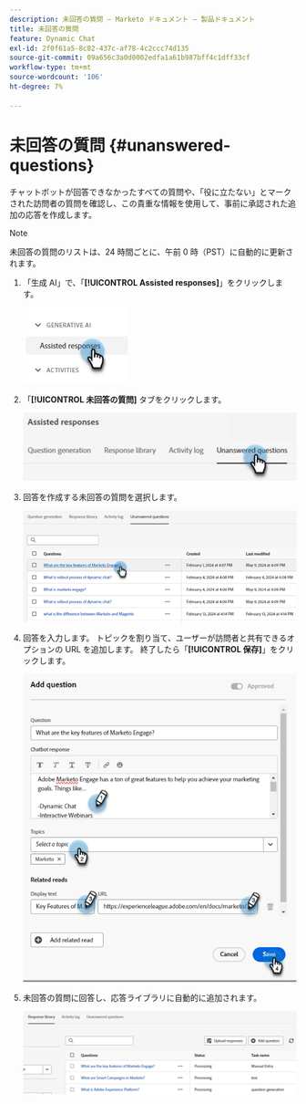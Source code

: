 ```yaml
---
description: 未回答の質問 – Marketo ドキュメント – 製品ドキュメント
title: 未回答の質問
feature: Dynamic Chat
exl-id: 2f0f61a5-8c82-437c-af78-4c2ccc74d135
source-git-commit: 09a656c3a0d0002edfa1a61b987bff4c1dff33cf
workflow-type: tm+mt
source-wordcount: '106'
ht-degree: 7%

---
```


# 未回答の質問 {#unanswered-questions}

チャットボットが回答できなかったすべての質問や、「役に立たない」とマークされた訪問者の質問を確認し、この貴重な情報を使用して、事前に承認された追加の応答を作成します。

>[!NOTE]
>
>未回答の質問のリストは、24 時間ごとに、午前 0 時（PST）に自動的に更新されます。

1. 「生成 AI」で、「**[!UICONTROL Assisted responses]**」をクリックします。

   ![](assets/unanswered-questions-1.png)

1. 「**[!UICONTROL 未回答の質問]** タブをクリックします。

   ![](assets/unanswered-questions-2.png)

1. 回答を作成する未回答の質問を選択します。

   ![](assets/unanswered-questions-3.png)

1. 回答を入力します。 トピックを割り当て、ユーザーが訪問者と共有できるオプションの URL を追加します。 終了したら「**[!UICONTROL 保存]**」をクリックします。

   ![](assets/unanswered-questions-4.png)

1. 未回答の質問に回答し、応答ライブラリに自動的に追加されます。

   ![](assets/unanswered-questions-5.png)
